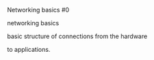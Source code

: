 Networking basics #0

networking basics

basic structure of connections from the hardware

to applications.
